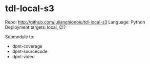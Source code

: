 # tdl-local-s3

Repo: http://github.com/julianghionoiu/tdl-local-s3
Language: Python
Deployment targets: local, CI?

Submodule to:

- dpnt-coverage
- dpnt-sourcecode
- dpnt-video